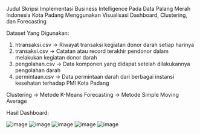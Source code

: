 Judul Skripsi 
Implementasi Business Intelligence Pada Data Palang Merah Indonesia Kota Padang Menggunakan Visualisasi Dashboard, Clustering, dan Forecasting

Dataset Yang Digunakan:
1. htransaksi.csv -> Riwayat transaksi kegiatan donor darah setiap harinya
2. transaksi.csv -> Catatan atau record terakhir pendonor dalam melakukan kegiatan donor darah
3. pengolahan.csv -> Data komponen yang didapat setelah dilakukannya pengolahan darah
4. permintaan.csv -> Data permintaan darah dari berbagai instansi kesehatan terhadap PMI Kota Padang


Clustering -> Metode K-Means
Forecasting -> Metode Simple Moving Average


Hasil Dashboard:

![image](https://github.com/user-attachments/assets/da23f58d-9f49-4701-87bf-6ccc2a9af7a4)
![image](https://github.com/user-attachments/assets/3c2028aa-d8ae-43de-b093-30071055c267)
![image](https://github.com/user-attachments/assets/040aecaf-a2ab-46f6-a34d-1c0d02fa2990)
![image](https://github.com/user-attachments/assets/ce6ecaa5-eb9a-4e43-a745-b9dd3749e213)
![image](https://github.com/user-attachments/assets/5b0e171f-a753-4390-a81f-0393e4a948a5)



